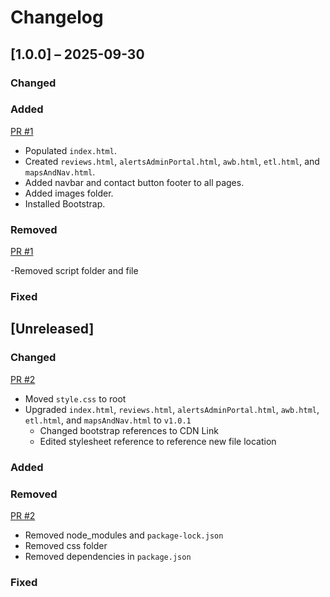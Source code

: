 # Changelog

## [1.0.0] – 2025-09-30

### Changed

### Added

[PR #1](https://github.com/mtswinson/resume-website/pull/1)

- Populated `index.html`.
- Created `reviews.html`, `alertsAdminPortal.html`, `awb.html`, `etl.html`, and `mapsAndNav.html`.
- Added navbar and contact button footer to all pages.
- Added images folder.
- Installed Bootstrap.

### Removed

[PR #1](https://github.com/mtswinson/resume-website/pull/1)

-Removed script folder and file

### Fixed

## [Unreleased]

### Changed

[PR #2](https://github.com/mtswinson/resume-website/pull/2)

- Moved `style.css` to root
- Upgraded `index.html`, `reviews.html`, `alertsAdminPortal.html`, `awb.html`, `etl.html`, and `mapsAndNav.html` to `v1.0.1`
  - Changed bootstrap references to CDN Link
  - Edited stylesheet reference to reference new file location

### Added

### Removed

[PR #2](https://github.com/mtswinson/resume-website/pull/2)

- Removed node_modules and `package-lock.json`
- Removed css folder
- Removed dependencies in `package.json`

### Fixed
